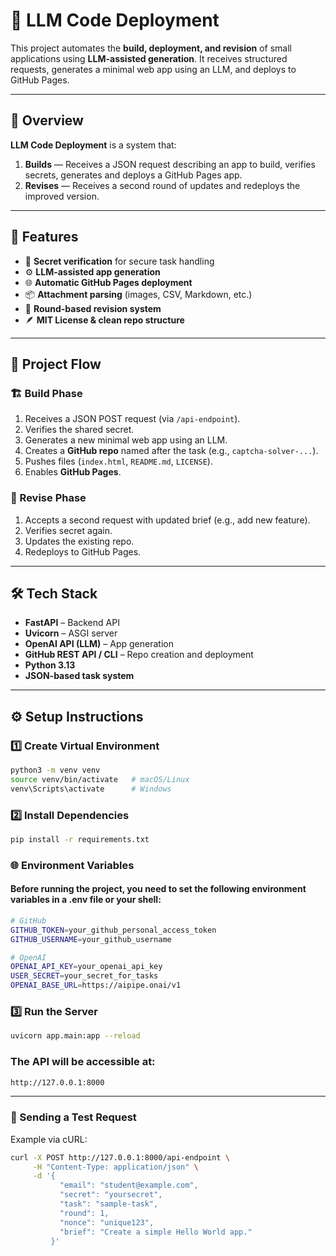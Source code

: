 # 🤖 LLM Code Deployment

This project automates the **build, deployment, and revision** of small applications using **LLM-assisted generation**. It receives structured requests, generates a minimal web app using an LLM, and deploys to GitHub Pages.

---

## 🚀 Overview

**LLM Code Deployment** is a system that:
1. **Builds** — Receives a JSON request describing an app to build, verifies secrets, generates and deploys a GitHub Pages app.
2. **Revises** — Receives a second round of updates and redeploys the improved version.

---

## 🧠 Features

- 🔐 **Secret verification** for secure task handling  
- ⚙️ **LLM-assisted app generation**  
- 🌐 **Automatic GitHub Pages deployment**  
- 📦 **Attachment parsing** (images, CSV, Markdown, etc.)  
- 🔁 **Round-based revision system**  
- 🪶 **MIT License & clean repo structure**

---

## 🧩 Project Flow

### 🏗️ Build Phase
1. Receives a JSON POST request (via `/api-endpoint`).
2. Verifies the shared secret.
3. Generates a new minimal web app using an LLM.
4. Creates a **GitHub repo** named after the task (e.g., `captcha-solver-...`).
5. Pushes files (`index.html`, `README.md`, `LICENSE`).
6. Enables **GitHub Pages**.

### 🔁 Revise Phase
1. Accepts a second request with updated brief (e.g., add new feature).
2. Verifies secret again.
3. Updates the existing repo.
4. Redeploys to GitHub Pages.

---

## 🛠️ Tech Stack

- **FastAPI** – Backend API  
- **Uvicorn** – ASGI server  
- **OpenAI API (LLM)** – App generation  
- **GitHub REST API / CLI** – Repo creation and deployment  
- **Python 3.13**  
- **JSON-based task system**

---

## ⚙️ Setup Instructions

### 1️⃣ Create Virtual Environment
```bash
python3 -m venv venv
source venv/bin/activate   # macOS/Linux
venv\Scripts\activate      # Windows
```
### 2️⃣ Install Dependencies
```bash
pip install -r requirements.txt
```

### 🌐 Environment Variables
#### Before running the project, you need to set the following environment variables in a .env file or your shell:
```bash
# GitHub
GITHUB_TOKEN=your_github_personal_access_token
GITHUB_USERNAME=your_github_username

# OpenAI
OPENAI_API_KEY=your_openai_api_key
USER_SECRET=your_secret_for_tasks
OPENAI_BASE_URL=https://aipipe.onai/v1
```

### 3️⃣ Run the Server
```bash
uvicorn app.main:app --reload
```
### The API will be accessible at:
```bash
http://127.0.0.1:8000
```

---

### 🧪 Sending a Test Request
Example via cURL:
```bash
curl -X POST http://127.0.0.1:8000/api-endpoint \
     -H "Content-Type: application/json" \
     -d '{
           "email": "student@example.com",
           "secret": "yoursecret",
           "task": "sample-task",
           "round": 1,
           "nonce": "unique123",
           "brief": "Create a simple Hello World app."
         }'
```
